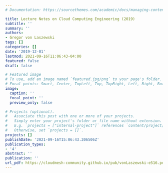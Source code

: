 ```yaml
---
# Documentation: https://sourcethemes.com/academic/docs/managing-content/

title: Lecture Notes on Cloud Computing Engineering (2019)
subtitle: ''
summary: ''
authors:
- Gregor von Laszewski
tags: []
categories: []
date: '2019-12-01'
lastmod: 2021-09-16T11:06:43-04:00
featured: false
draft: false

# Featured image
# To use, add an image named `featured.jpg/png` to your page's folder.
# Focal points: Smart, Center, TopLeft, Top, TopRight, Left, Right, BottomLeft, Bottom, BottomRight.
image:
  caption: ''
  focal_point: ''
  preview_only: false

# Projects (optional).
#   Associate this post with one or more of your projects.
#   Simply enter your project's folder or file name without extension.
#   E.g. `projects = ["internal-project"]` references `content/project/deep-learning/index.md`.
#   Otherwise, set `projects = []`.
projects: []
publishDate: '2021-09-16T15:06:43.206506Z'
publication_types:
- '4'
abstract: ''
publication: ''
url_pdf: https://cloudmesh-community.github.io/pub/vonLaszewski-e516.pdf
---
```

